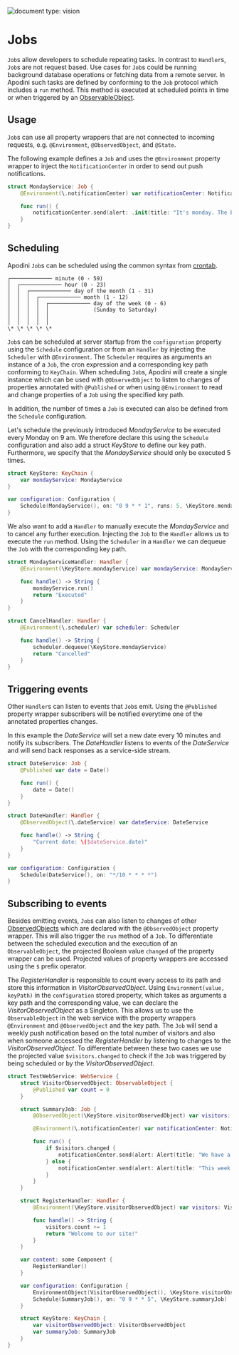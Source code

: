 ![document type: vision](https://apodini.github.io/resources/markdown-labels/document_type_vision.svg)

# Jobs

`Job`s allow developers to schedule repeating tasks. In contrast to `Handler`s, `Job`s are not request based.
Use cases for `Job`s could be running background database operations or fetching data from a remote server.
In Apodini such tasks are defined by conforming to the `Job` protocol which includes a `run` method.
This method is executed at scheduled points in time or when triggered by an [ObservableObject](<./../Communicational\ Patterns/2.\ Tooling/2.4.\ ObservedObject.md>).

## Usage

`Job`s can use all property wrappers that are not connected to incoming requests, e.g. `@Environment`, `@ObservedObject`, and `@State`.

The following example defines a `Job` and uses the `@Environment` property wrapper to inject the `NotificationCenter` in order to send out push notifications.

```swift
struct MondayService: Job {
    @Environment(\.notificationCenter) var notificationCenter: NotificationCenter

    func run() {
        notificationCenter.send(alert: .init(title: "It's monday. The beginning of a new week"), to: "newsletter")
    }
}
```

## Scheduling

Apodini `Job`s can be scheduled using the common syntax from [crontab](https://man7.org/linux/man-pages/man5/crontab.5.html).

```
┌───────────── minute (0 - 59)
│  ┌───────────── hour (0 - 23)
│  │  ┌───────────── day of the month (1 - 31)
│  │  │  ┌───────────── month (1 - 12)
│  │  │  │  ┌───────────── day of the week (0 - 6)
│  │  │  │  │              (Sunday to Saturday)
│  │  │  │  │
│  │  │  │  │
\* \* \* \* \*
```

`Job`s can be scheduled at server startup from the `configuration` property using the `Schedule` configuration or from an `Handler` by injecting the `Scheduler` with `@Environment`. The `Scheduler` requires as arguments an instance of a `Job`, the cron expression and a corresponding key path conforming to `KeyChain`.
When scheduling `Job`s, Apodini will create a single instance which can be used with `@ObservedObject` to listen to changes of properties annotated with `@Published` or when using `@Environment` to read and change properties of a `Job` using the specified key path.

In addition, the number of times a `Job` is executed can also be defined from the `Schedule` configuration.

Let's schedule the previously introduced _MondayService_ to be executed every Monday on 9 am.
We therefore declare this using the `Schedule` configuration and also add a struct _KeyStore_ to define our key path.
Furthermore, we specify that the _MondayService_ should only be executed 5 times.

```swift
struct KeyStore: KeyChain {
    var mondayService: MondayService
}

var configuration: Configuration {
    Schedule(MondayService(), on: "0 9 * * 1", runs: 5, \KeyStore.mondayService)
}
```

We also want to add a `Handler` to manually execute the _MondayService_ and to cancel any further execution. Injecting the `Job` to the `Handler` allows us to execute the `run` method. Using the `Scheduler` in a `Handler` we can dequeue the `Job` with the corresponding key path.

```swift
struct MondayServiceHandler: Handler {
    @Environment(\KeyStore.mondayService) var mondayService: MondayService

    func handle() -> String {
        mondayService.run()
        return "Executed"
    }
}

struct CancelHandler: Handler {
    @Environment(\.scheduler) var scheduler: Scheduler

    func handle() -> String {
        scheduler.dequeue(\KeyStore.mondayService)
        return "Cancelled"
    }
}

```

## Triggering events

Other `Handler`s can listen to events that `Job`s emit.
Using the `@Published` property wrapper subscribers will be notified everytime one of the annotated properties changes.

In this example the _DateService_ will set a new date every 10 minutes and notify its subscribers.
The _DateHandler_ listens to events of the _DateService_ and will send back responses as a service-side stream.

```swift
struct DateService: Job {
    @Published var date = Date()

    func run() {
        date = Date()
    }
}

struct DateHandler: Handler {
    @ObservedObject(\.dateService) var dateService: DateService

    func handle() -> String {
        "Current date: \($dateService.date)"
    }
}

var configuration: Configuration {
    Schedule(DateService(), on: "*/10 * * * *")
}
```

## Subscribing to events

Besides emitting events, `Job`s can also listen to changes of other [ObservedObjects](<./../Communicational\ Patterns/2.\ Tooling/2.4.\ ObservedObject.md>) which are declared with the `@ObservedObject` property wrapper.
This will also trigger the `run` method of a `Job`.
To differentiate between the scheduled execution and the execution of an `ObservableObject`, the projected Boolean value `changed` of the property wrapper can be used. Projected values of property wrappers are accessed using the `$` prefix operator.

The _RegisterHandler_ is responsible to count every access to its path and store this information in _VisitorObservedObject_. Using `Environment(value, keyPath)` in the `configuration` stored property, which takes as arguments a key path and the corresponding value, we can declare the _VisitorObservedObject_ as a Singleton. This allows us to use the `ObservableObject` in the web service with the property wrappers `@Environment` and `@ObservedObject` and the key path. The `Job` will send a weekly push notification based on the total number of visitors and also when someone accessed the _RegisterHandler_ by listening to changes to the _VisitorObservedObject_. To differentiate between these two cases we use the projected value `$visitors.changed` to check if the `Job` was triggered by being scheduled or by the _VisitorObservedObject_.

```swift
struct TestWebService: WebService {
    struct VisitorObservedObject: ObservableObject {
        @Published var count = 0
    }

    struct SummaryJob: Job {
        @ObservedObject(\KeyStore.visitorObservedObject) var visitors: VisitorObservedObject

        @Environment(\.notificationCenter) var notificationCenter: NotificationCenter

        func run() {
            if $visitors.changed {
                notificationCenter.send(alert: Alert(title: "We have a new customer"), to: "visitorTopic")
            } else {
                notificationCenter.send(alert: Alert(title: "This week we had a total of \(visitorObject.count) visitors", to: "visitorTopic"))
            }
        }
    }

    struct RegisterHandler: Handler {
        @Environment(\KeyStore.visitorObservedObject) var visitors: VisitorObservedObject

        func handle() -> String {
            visitors.count += 1
            return "Welcome to our site!"
        }
    }

    var content: some Component {
        RegisterHandler()
    }

    var configuration: Configuration {
        EnvironmentObject(VisitorObservedObject(), \KeyStore.visitorObservedObject)
        Schedule(SummaryJob(), on: "0 9 * * 5", \KeyStore.summaryJob)
    }

    struct KeyStore: KeyChain {
        var visitorObservedObject: VisitorObservedObject
        var summaryJob: SummaryJob
    }
}
```
